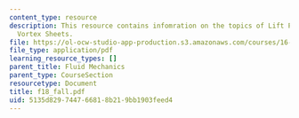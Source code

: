 ```yaml
---
content_type: resource
description: This resource contains infomration on the topics of Lift Prediction and
  Vortex Sheets.
file: https://ol-ocw-studio-app-production.s3.amazonaws.com/courses/16-01-unified-engineering-i-ii-iii-iv-fall-2005-spring-2006/5135d829744766818b219bb1903feed4_f18_fall.pdf
file_type: application/pdf
learning_resource_types: []
parent_title: Fluid Mechanics
parent_type: CourseSection
resourcetype: Document
title: f18_fall.pdf
uid: 5135d829-7447-6681-8b21-9bb1903feed4
---
```

